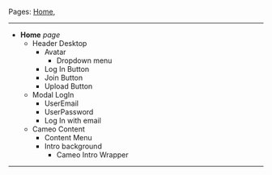 Pages: [Home](#Home),
***

* <a name="Home"></a>**Home** *page*
  * Header Desktop
    * Avatar
      * Dropdown menu
    * Log In Button
    * Join Button
    * Upload Button
  * Modal LogIn
    * UserEmail
    * UserPassword
    * Log In with email
  * Cameo Content
    * Content Menu
    * Intro background
      * Cameo Intro Wrapper
***
